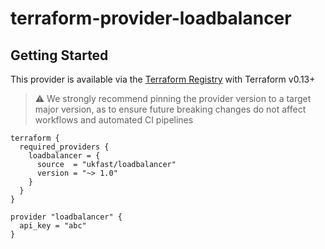 # terraform-provider-loadbalancer

## Getting Started

This provider is available via the [Terraform Registry](https://registry.terraform.io/providers/ukfast/loadbalancer/latest) with Terraform v0.13+

> :warning: We strongly recommend pinning the provider version to a target major version, as to ensure future breaking changes do not affect workflows and automated CI pipelines

```
terraform {
  required_providers {
    loadbalancer = {
      source  = "ukfast/loadbalancer"
      version = "~> 1.0"
    }
  }
}

provider "loadbalancer" {
  api_key = "abc"
}
```